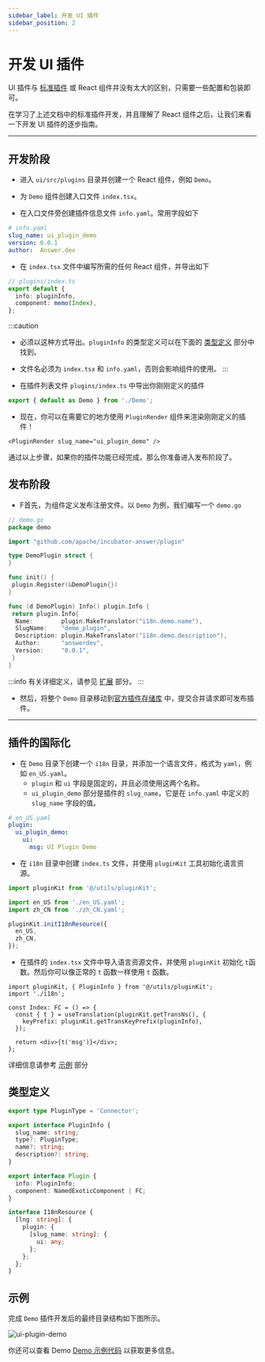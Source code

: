 ```yaml
---
sidebar_label: 开发 UI 插件
sidebar_position: 2
---
```


# 开发 UI 插件

UI 插件与 [标准插件](/docs/development/extending/) 或 React 组件并没有太大的区别，只需要一些配置和包装即可。

在学习了上述文档中的标准插件开发，并且理解了 React 组件之后，让我们来看一下开发 UI 插件的逐步指南。

---

## 开发阶段

* 进入 `ui/src/plugins` 目录并创建一个 React 组件，例如 `Demo`。

* 为 `Demo` 组件创建入口文件 `index.tsx`。

* 在入口文件旁创建插件信息文件 `info.yaml`。常用字段如下

```yaml
# info.yaml
slug_name: ui_plugin_demo
version: 0.0.1
author:  Answer.dev
```

* 在 `index.tsx` 文件中编写所需的任何 React 组件，并导出如下

```ts
// plugins/index.ts
export default {
  info: pluginInfo,
  component: memo(Index),
};
```

:::caution

* 必须以这种方式导出。`pluginInfo` 的类型定义可以在下面的 [类型定义](#type-definitions) 部分中找到。

* 文件名必须为 `index.tsx` 和 `info.yaml`，否则会影响组件的使用。
:::

* 在插件列表文件 `plugins/index.ts` 中导出你刚刚定义的插件

```ts
export { default as Demo } from './Demo';
```

* 现在，你可以在需要它的地方使用 `PluginRender` 组件来渲染刚刚定义的插件！

```tsx
<PluginRender slug_name="ui_plugin_demo" />
```

通过以上步骤，如果你的插件功能已经完成，那么你准备进入发布阶段了。

## 发布阶段

* F首先，为组件定义发布注册文件。以 `Demo` 为例，我们编写一个 `demo.go`

```go
// demo.go
package demo

import "github.com/apache/incubator-answer/plugin"

type DemoPlugin struct {
}

func init() {
 plugin.Register(&DemoPlugin{})
}

func (d DemoPlugin) Info() plugin.Info {
 return plugin.Info{
  Name:        plugin.MakeTranslator("i18n.demo.name"),
  SlugName:    "demo_plugin",
  Description: plugin.MakeTranslator("i18n.demo.description"),
  Author:      "answerdev",
  Version:     "0.0.1",
 }
}
```

:::info
有关详细定义，请参见 [扩展](/docs/development/extending/) 部分。
:::

* 然后，将整个 `Demo` 目录移动到[官方插件存储库](https://github.com/apache/incubator-answer-plugins) 中，提交合并请求即可发布插件。

---

## 插件的国际化

* 在 `Demo` 目录下创建一个 `i18n` 目录，并添加一个语言文件，格式为 `yaml`，例如 `en_US.yaml`。
  * `plugin` 和 `ui` 字段是固定的，并且必须使用这两个名称。
  * `ui_plugin_demo` 部分是插件的 `slug_name`，它是在 `info.yaml` 中定义的 `slug_name` 字段的值。

```yaml
# en_US.yaml
plugin:
  ui_plugin_demo:
    ui:
      msg: UI Plugin Demo
```

* 在 `i18n` 目录中创建 `index.ts` 文件，并使用 `pluginKit` 工具初始化语言资源。

```ts
import pluginKit from '@/utils/pluginKit';

import en_US from './en_US.yaml';
import zh_CN from './zh_CN.yaml';

pluginKit.initI18nResource({
  en_US,
  zh_CN,
});
```

* 在插件的 `index.tsx` 文件中导入语言资源文件，并使用 `pluginKit` 初始化 `t`函数。然后你可以像正常的 `t` 函数一样使用 `t` 函数。

```tsx
import pluginKit, { PluginInfo } from '@/utils/pluginKit';
import './i18n';

const Index: FC = () => {
  const { t } = useTranslation(pluginKit.getTransNs(), {
    keyPrefix: pluginKit.getTransKeyPrefix(pluginInfo),
  });

  return <div>{t('msg')}</div>;
};
```

详细信息请参考 [示例](#example) 部分

## 类型定义

```ts
export type PluginType = 'Connector';

export interface PluginInfo {
  slug_name: string;
  type?: PluginType;
  name?: string;
  description?: string;
}

export interface Plugin {
  info: PluginInfo;
  component: NamedExoticComponent | FC;
}

interface I18nResource {
  [lng: string]: {
    plugin: {
      [slug_name: string]: {
        ui: any;
      };
    };
  };
}
```

## 示例

完成 `Demo` 插件开发后的最终目录结构如下图所示。

![ui-plugin-demo](/img/docs/ui-plugin-demo.jpeg)

你还可以查看 Demo [Demo 示例代码](https://github.com/apache/incubator-answer/tree/main/ui/src/plugins/Demo) 以获取更多信息。
